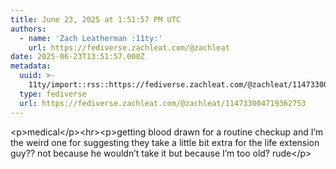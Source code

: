 ```yaml
---
title: June 23, 2025 at 1:51:57 PM UTC
authors:
  - name: 'Zach Leatherman :11ty:'
    url: https://fediverse.zachleat.com/@zachleat
date: 2025-06-23T13:51:57.000Z
metadata:
  uuid: >-
    11ty/import::rss::https://fediverse.zachleat.com/@zachleat/114733004719362753
  type: fediverse
  url: https://fediverse.zachleat.com/@zachleat/114733004719362753
---
```

\<p>medical\</p>\<hr>\<p>getting blood drawn for a routine checkup and I’m the weird one for suggesting they take a little bit extra for the life extension guy?? not because he wouldn’t take it but because I’m too old? rude\</p>